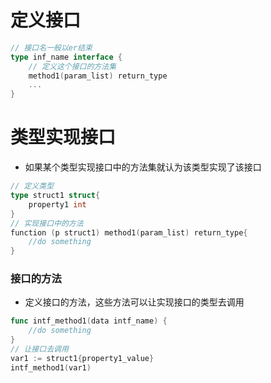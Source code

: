 # 定义接口
```go
// 接口名一般以er结束
type inf_name interface {
    // 定义这个接口的方法集
    method1(param_list) return_type
    ...
}
```
# 类型实现接口
- 如果某个类型实现接口中的方法集就认为该类型实现了该接口
```go
// 定义类型
type struct1 struct{
    property1 int
}
// 实现接口中的方法
function (p struct1) method1(param_list) return_type{
    //do something
}
```

### 接口的方法
- 定义接口的方法，这些方法可以让实现接口的类型去调用
```go
func intf_method1(data intf_name) {
    //do something
}
// 让接口去调用
var1 := struct1{property1_value}
intf_method1(var1)
```
